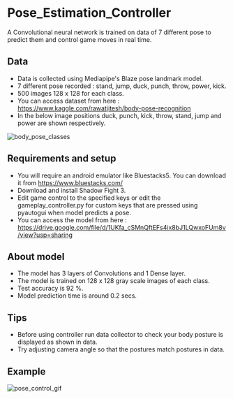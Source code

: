 # Pose_Estimation_Controller

A Convolutional neural network is trained on data of 7 different pose to predict them and control game moves in real time.
## Data 
  - Data is collected using Mediapipe's Blaze pose landmark model.
  - 7 different pose recorded : stand, jump, duck, punch, throw, power, kick.
  - 500 images 128 x 128 for each class.
  - You can access dataset from here : https://www.kaggle.com/rawatjitesh/body-pose-recognition
  - In the below image positions duck, punch, kick, throw, stand, jump and power are shown respectively.
 
![body_pose_classes](https://user-images.githubusercontent.com/73243338/158011170-5eece4ab-5b66-4ba2-bfa9-dc9b28024b94.png)
  
## Requirements and setup
- You will require an android emulator like Bluestacks5. You can download it from https://www.bluestacks.com/
- Download and install Shadow Fight 3.
- Edit game control to the specified keys or edit the gameplay_controller.py for custom keys that are pressed using pyautogui when model predicts a pose.
- You can access the model from here : https://drive.google.com/file/d/1UKfa_cSMnQftEFs4ix8bJ1LQwxoFUm8v/view?usp=sharing

## About model
- The model has 3 layers of Convolutions and 1 Dense layer. 
- The model is trained on 128 x 128 gray scale images of each class.
- Test accuracy is 92 %.
- Model prediction time is around 0.2 secs.

## Tips
- Before using controller run data collector to check your body posture is displayed as shown in data.
- Try adjusting camera angle so that the postures match postures in data.

## Example

![pose_control_gif](https://user-images.githubusercontent.com/73243338/158012262-5734cfee-9c9a-499f-bf08-465952e32d2e.gif)
